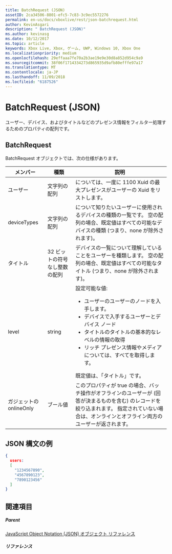 ```yaml
---
title: BatchRequest (JSON)
assetID: 2ca34506-8801-efc5-7c83-3c9ec5572276
permalink: en-us/docs/xboxlive/rest/json-batchrequest.html
author: KevinAsgari
description: " BatchRequest (JSON)"
ms.author: kevinasg
ms.date: 10/12/2017
ms.topic: article
keywords: Xbox Live, Xbox, ゲーム, UWP, Windows 10, Xbox One
ms.localizationpriority: medium
ms.openlocfilehash: 29effaaa7fe70a2b3ae19e9e30d8a852d954c9a9
ms.sourcegitcommit: 38f06f1714334273d865935d9afb80efffe97a17
ms.translationtype: MT
ms.contentlocale: ja-JP
ms.lasthandoff: 11/09/2018
ms.locfileid: "6187526"
---
```

# <a name="batchrequest-json"></a>BatchRequest (JSON)
ユーザー、デバイス、およびタイトルなどのプレゼンス情報をフィルター処理するためのプロパティの配列です。
<a id="ID4EN"></a>


## <a name="batchrequest"></a>BatchRequest

BatchRequest オブジェクトでは、次の仕様があります。

| メンバー| 種類| 説明|
| --- | --- | --- |
| ユーザー| 文字列の配列| については、一度に 1100 Xuid の最大プレゼンスがユーザーの Xuid をリストします。|
| deviceTypes| 文字列の配列| について知りたいユーザーに使用されるデバイスの種類の一覧です。 空の配列の場合、既定値はすべての可能なデバイスの種類 (つまり、none が除外されます)。|
| タイトル| 32 ビットの符号なし整数の配列| デバイスの一覧について理解していることをユーザーを種類します。 空の配列の場合、既定値はすべての可能なタイトル (つまり、none が除外されます)。|
| level| string| 設定可能な値: <ul><li>ユーザーのユーザーのノードを入手します。</li><li>デバイスで入手するユーザーとデバイス ノード</li><li>タイトルのタイトルの基本的なレベルの情報の取得</li><li>リッチ プレゼンス情報やメディアについては、すべてを取得します。</li></ul>既定値は、「タイトル」です。| 
| ガジェットの onlineOnly| ブール値| このプロパティが true の場合、バッチ操作がオフラインのユーザーが (回答が決まるものを含む) のレコードを絞り込まれます。 指定されていない場合は、オンラインとオフライン両方のユーザーが返されます。|

<a id="ID4EAD"></a>


## <a name="sample-json-syntax"></a>JSON 構文の例


```json
{
  users:
  [
    "1234567890",
    "4567890123",
    "7890123456"
  ]
}


```


<a id="ID4EJD"></a>


## <a name="see-also"></a>関連項目

<a id="ID4ELD"></a>


##### <a name="parent"></a>Parent

[JavaScript Object Notation (JSON) オブジェクト リファレンス](atoc-xboxlivews-reference-json.md)


<a id="ID4EXD"></a>


##### <a name="reference"></a>リファレンス   
